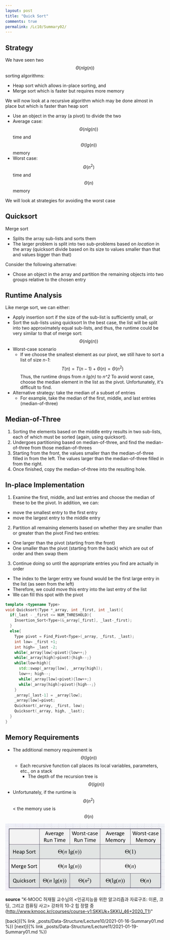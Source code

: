 ```yaml
---
layout: post
title: "Quick Sort"
comments: true
permalink: /Lc10/Summary02/
---
```

## Strategy
We have seen two $$\Theta(n lg(n))$$ sorting algorithms:
  - Heap sort which allows in-place sorting, and
  - Merge sort which is faster but requires more memory

We will now look at a recursive algorithm which may be done almost in place but which is faster than heap sort
  - Use an object in the array (a pivot) to divide the two
  - Average case: $$\Theta(n lg(n))$$ time and $$\Theta(lg(n))$$ memory
  - Worst case: $$\Theta(n^2)$$ time and $$\Theta(n)$$ memory

We will look at strategies for avoiding the worst case

## Quicksort
Merge sort
- Splits the array sub-lists and sorts them  
- The larger problem is split into two sub-problems based on _location_ in the array (quicksort divide based on its size to values smaller than that and values bigger than that)

Consider the following alternative:
  - Chose an object in the array and partition the remaining objects into two groups relative to the chosen entry

## Runtime Analysis
Like merge sort, we can either:
- Apply insertion sort if the size of the sub-list is sufficiently small, or
- Sort the sub-lists using quicksort
In the best case, the list will be split into two approximately equal sub-lists, and thus, the runtime could be very similar to that of merge sort: $$\Theta(n lg(n))$$
- Worst-case scenario
  - If we choose the smallest element as our pivot, we still have to sort a list of size _n-1_: $$T(n)=T(n-1)+\Theta(n)=\Theta(n^2)$$
Thus, the runtime drops from _n lg(n)_ to _n^2_
To avoid worst case, choose the median element in the list as the pivot. Unfortunately, it's difficult to find.
- Alternative strategy: take the median of a subset of entries
    - For example, take the median of the first, middle, and last entries (median-of-three)

## Median-of-Three
1. Sorting the elements based on the middle entry results in two sub-lists, each of which must be sorted (again, using quicksort).
2. Undergoes partitioning based on median-of-three, and find the median-of-three from those median-of-threes
3. Starting from the front, the values smaller than the median-of-three filled in from the left. The values larger than the median-of-three filled in from the right.      
4. Once finished, copy the median-of-three into the resulting hole.

## In-place Implementation
1. Examine the first, middle, and last entries and choose the median of these to be the pivot.
In addition, we can:
  - move the smallest entry to the first entry
  - move the largest entry to the middle entry
2. Partition all remaining elements based on whether they are smaller than or greater than the pivot
Find two entries:
  - One larger than the pivot (starting from the front)
  - One smaller than the pivot (starting from the back)
  which are out of order and then swap them
3. Continue doing so until the appropriate entries you find are actually in order
  - The index to the larger entry we found would be the first large entry in the list (as seen from the left)
  - Therefore, we could move this entry into the last entry of the list
  - We can fill this spot with the pivot

```cpp
template <typename Type>
void Quicksort(Type *_array, int _first, int _last){
  if(_last - _first <= NUM_THRESHOLD){
    Insertion_Sort<Type>(&_array[_first], _last-_first);
  }
  else{
    Type pivot = Find_Pivot<Type>(_array, _first, _last);
    int low= _first +1;
    int high= _last -2;
    while(_array[low]<pivot){low++;}
    while(_array[high]>pivot){high--;}
    while(low<high){
      std::swap(_array[low], _array[high]);
      low++; high--;
      while(_array[low]<pivot){low++;}
      while(_array[high]>pivot){high--;}
    }
    _array[_last-1] = _array[low];
    _array[low]=pivot;
    Quicksort(_array, _first, low);
    Quicksort(_array, high, _last);
  }
}
```

## Memory Requirements
- The additional memory requirement is $$\Theta(lg(n))$$
  - Each recursive function call places its local variables, parameters, etc., on a stack
    - The depth of the recursion tree is $$\Theta(lg(n))$$
- Unfortunately, if the runtime is $$\Theta(n^2)$$< the memory use is $$\Theta(n)$$

![runtimesum](/assets/runtimesum.png)



**source**
"K-MOOC 허재필 교수님의 <인공지능을 위한 알고리즘과 자료구조: 이론, 코딩, 그리고 컴퓨팅 사고> 강좌의 10-2 힙 정렬 중(http://www.kmooc.kr/courses/course-v1:SKKUk+SKKU_46+2020_T1)"

[back]({% link _posts/Data-Structure/Lecture10/2021-01-16-Summary01.md %})
[next]({% link _posts/Data-Structure/Lecture11/2021-01-19-Summary01.md %})
